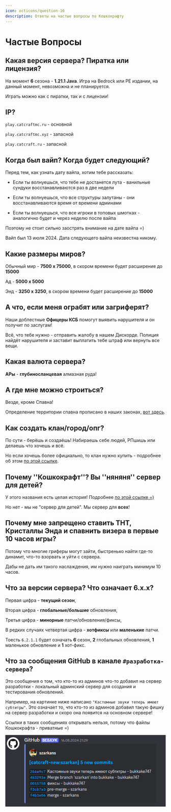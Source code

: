 ```yaml
---
icon: octicons/question-16
description: Ответы на частые вопросы по Кошкокрафту
---
```


# Частые Вопросы

## Какая версия сервера? Пиратка или лицензия?

На момент **6** сезона - **1.21.1 Java**. Игра на Bedrock или PE издании, на данный момент, невозможна и не планируется.

Играть можно как с пиратки, так и с лицензии!

## IP?

`play.catcraftmc.ru` - основной

`play.catcraftmc.xyz` - запасной

`play.catcraft.ru` - запасной
    
## Когда был вайп? Когда будет следующий?

Перед тем, как узнать дату вайпа, хотим тебе рассказать:

- Если ты волнуешься, что тебе не достанется лута - ванильные сундуки восстанавливаются раз в две недели

- Если ты волнуешься, что все структуры залутаны - они восстанавливаются время от времени админами

- Если ты волнуешься, что все игроки в топовых шмотках - аналогично будет и через неделю после вайпа

Поэтому не стоит сильно заострять внимание на дате вайпа =)

Вайп был <Spoiler>13 июля 2024</Spoiler>. Дата следующего вайпа неизвестна никому.

## Какие размеры миров?

Обычный мир - **7500 х 75000**, в скором времени будет расширение до **15000**

Ад - **5000 х 5000**

Энд - **3250 x 3250**, в скором времени будет расширение до **15000**

## А что, если меня ограбят или загриферят?

Наши доблестные **Офицеры КСБ** помогут выявить нарушителя и он получит по заслугам!

Всё, что тебе нужно - отправить жалобу в нашем Дискорде. Полиция найдёт нарушителя и заставит выплатить тебе штраф или вернуть все вещи.

## Какая валюта сервера?

**АРы** - **глубиносланцевая** алмазная руда!

## А где мне можно строиться?

Везде, кроме Спавна!

Определение территории спавна прописано в наших законах, [вот здесь](rules/laws.md).

## Как создать клан/город/опг?

По сути - берёшь и создаёшь! Набираешь себе людей, РПшишь или делаешь что хочешь и всё.

Но если хочешь более официально, то клан нужно купить - подробнее об этом [по этой ссылке](../gameplay/unique/clans.md).

## Почему ''Кошкокрафт''? Вы ''няняня'' сервер для детей?

У этого названия есть целая история! Подробнее [по этой ссылке =)](../server-history/1season.md)

Но нет - мы не "сервер для детей". Мы сервер для **всех**!

## Почему мне запрещено ставить ТНТ, Кристаллы Энда и спавнить визера в первые 10 часов игры?

Потому что многие гриферы могут зайти, быстренько найти где-то динамит, что-то взорвать и уйти с сервера.

Дабы не дать им такого наслаждения, им нужно наиграть минимум 10 часов.

## Что за версии сервера? Что означает 6.x.x?

Первая цифра - **текущий сезон**,

Вторая цифра - **глобальные/большие** обновления,

Третья цифра - **минорные** патчи/обновления/фиксы,

В редких случаях четвертая цифра - **хотфиксы** или **маленькие** патчи.

Тоесть `6.2.1.1` будет означать **6** сезон, **2** глобальных обновления, **1** маленькое обновление и **1** хот-фикс.

## Что за сообщения GitHub в канале `#разработка-сервера`?

Это сообщения о том, что кто-то из админов что-то добавил на сервер разработки - локальный админский сервер для создания и тестирования обновлений.

Например, на картинке ниже написано `"Кастомные звуки теперь имеют субтитры"`. Это означает то, что кто-то из админов добавил такую фишку на сервер разработки и скоро она появится на основном сервере!

Ссылки в таких сообщениях открывать нельзя, потому что файлы Кошкокрафта - приватные =)

![Сообщения GitHub на Кошкокрафте](/assets/info/faq/github_catcraft.png)